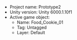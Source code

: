<!-- UNITY CODE ASSIST INSTRUCTIONS START -->
- Project name: Prototype2
- Unity version: Unity 6000.1.10f1
- Active game object:
  - Name: Food_Cookie_01
  - Tag: Untagged
  - Layer: Default
<!-- UNITY CODE ASSIST INSTRUCTIONS END -->